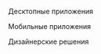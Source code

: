 <p class="main-list-item-text">Десктопные приложения</p>
<p class="main-list-item-text">Мобильные приложения</p>
<p class="main-list-item-text">Дизайнерские решения</p>